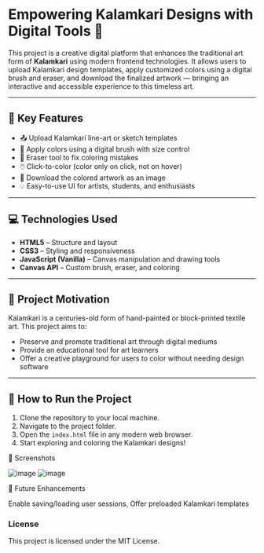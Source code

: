 # Empowering Kalamkari Designs with Digital Tools 🎨

This project is a creative digital platform that enhances the traditional art form of **Kalamkari** using modern frontend technologies. It allows users to upload Kalamkari design templates, apply customized colors using a digital brush and eraser, and download the finalized artwork — bringing an interactive and accessible experience to this timeless art.

---

## 🌟 Key Features

- 📤 Upload Kalamkari line-art or sketch templates
- 🎨 Apply colors using a digital brush with size control
- 🧽 Eraser tool to fix coloring mistakes
- 🖱️ Click-to-color (color only on click, not on hover)
- 💾 Download the colored artwork as an image
- 💡 Easy-to-use UI for artists, students, and enthusiasts

---

## 💻 Technologies Used

- **HTML5** – Structure and layout
- **CSS3** – Styling and responsiveness
- **JavaScript (Vanilla)** – Canvas manipulation and drawing tools
- **Canvas API** – Custom brush, eraser, and coloring

---

## 🧠 Project Motivation

Kalamkari is a centuries-old form of hand-painted or block-printed textile art. This project aims to:

- Preserve and promote traditional art through digital mediums
- Provide an educational tool for art learners
- Offer a creative playground for users to color without needing design software

---
## 🚀 How to Run the Project

1. Clone the repository to your local machine.
2. Navigate to the project folder.
3. Open the `index.html` file in any modern web browser.
4. Start exploring and coloring the Kalamkari designs!

📸 Screenshots

![image](https://github.com/user-attachments/assets/adeaba81-a5d7-4278-b7cc-ebd47cf0f623)
![image](https://github.com/user-attachments/assets/dc955941-16ce-4a8b-9e1c-253c4b5bb7a6)

📍 Future Enhancements

Enable saving/loading user sessions,
Offer preloaded Kalamkari templates

### License
This project is licensed under the MIT License.

